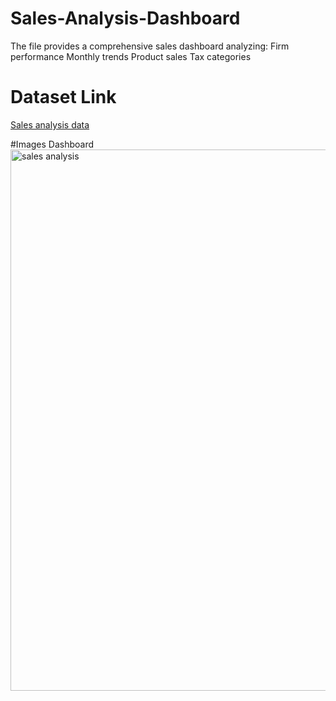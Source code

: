 # Sales-Analysis-Dashboard
The file provides a comprehensive sales dashboard analyzing:  Firm performance  Monthly trends  Product sales  Tax categories

# Dataset Link
<a href = "https://github.com/ashishmudga/Sales-Analysis-Dashboard/blob/main/Sales%20Analysis%20Dashboard%20project1.xlsx">Sales analysis data</a>

#Images Dashboard
<img width="1891" height="866" alt="sales analysis" src="https://github.com/user-attachments/assets/efe7e71c-e226-48ef-b324-caa3c8de3048" />


